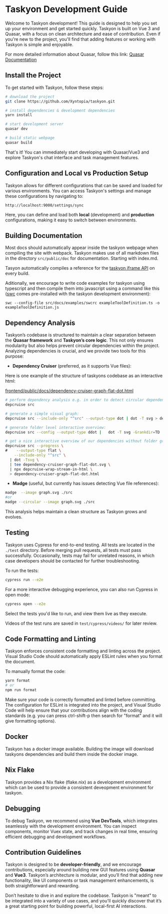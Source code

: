 # Taskyon Development Guide

Welcome to Taskyon development! This guide is designed to help you set up your environment and get started quickly. Taskyon is built on Vue 3 and Quasar, with a focus on clean architecture and ease of contribution. Even if you're new to the project, you'll find that adding features or working with Taskyon is simple and enjoyable.

For more detailed information about Quasar, follow this link: [Quasar Documentation](https://quasar.dev/)

## Install the Project

To get started with Taskyon, follow these steps:

```bash
# download the project
git clone https://github.com/Xyntopia/taskyon.git

# install dependencies & development dependencies
yarn install

# start development server
quasar dev

# build static webpage
quasar build
```

That's it! You can immediately start developing with Quasar/Vue3 and explore Taskyon's chat interface and task management features.

## Configuration and Local vs Production Setup

Taskyon allows for different configurations that can be saved and loaded for various environments. You can access Taskyon's settings and manage these configurations by navigating to:

```
http://localhost:9000/settings/sync
```

Here, you can define and load both **local** (development) and **production** configurations, making it easy to switch between environments.

## Building Documentation

Most docs should automatically appear inside the taskyon webpage when compiling the site with webpack. Taskyon
makes use of all markdown files in the directory `src/public/doc` for documentation. Starting with index.md.

Tasyon automatically compiles a reference for the [taskyon iframe API](https://rest.wiki/https://taskyon.space/docs/openapi-docs.yml) on every build.

Aditionally, we encourage to write code examples for taskyon using typescript
and then compile them into javascript using a command like this ([swc](https://swc.rs/) comes pre-installed with the
taskyon development environment):

```
swc --config-file src/docs/examples/swcrc exampleToolDefinition.ts -o exampleToolDefinition.js
```

## Dependency Analysis

Taskyon’s codebase is structured to maintain a clear separation between the **Quasar framework** and **Taskyon’s core logic**. This not only ensures modularity but also helps prevent circular dependencies within the project. Analyzing dependencies is crucial, and we provide two tools for this purpose:

- **Dependency Cruiser** (preferred, as it supports Vue files):

Here is one example of the structure of taskyons codebase as an interactive html:

[frontend/public/docs/dependency-cruiser-graph-flat-dot.html](frontend/public/docs/dependency-cruiser-graph-flat-dot.html)

```bash
# perform dependency analysis e.g. in order to detect circular dependencies:
depcruise src

# generate a simple visual graph:
depcruise src --include-only "^src" --output-type dot | dot -T svg > dependency-graph.svg

# generate folder level interactive overview:
depcruise src --config --output-type ddot |   dot -T svg -Grankdir=TD |   tee dependency-cruiser-dir-graph.svg | depcruise-wrap-stream-in-html > dependency-cruiser-dir-graph.html

# get a nice interactive overview of our dependencies without folder groups
depcruise src --progress \
#    --output-type flat \
    --include-only "^src" \
  | dot -Tsvg \
  | tee dependency-cruiser-graph-flat-dot.svg \
  | npx depcruise-wrap-stream-in-html \
  > dependency-cruiser-graph-flat-dot.html
```

- **Madge** (useful, but currently has issues detecting Vue file references):

```bash
madge  --image graph.svg ./src
#or
madge --circular --image graph.svg ./src
```

This analysis helps maintain a clean structure as Taskyon grows and evolves.

## Testing

Taskyon uses Cypress for end-to-end testing. All tests are located in the `./test` directory. Before merging pull requests, all tests must pass successfully. Occasionally, tests may fail for unrelated reasons, in which case developers should be contacted for further troubleshooting.

To run the tests:

```bash
cypress run --e2e
```

For a more interactive debugging experience, you can also run Cypress in open mode:

```bash
cypress open --e2e
```

Select the tests you'd like to run, and view them live as they execute.

Videos of the test runs are saved in `test/cypress/videos/` for later review.

## Code Formatting and Linting

Taskyon enforces consistent code formatting and linting across the project. Visual Studio Code should automatically apply ESLint rules when you format the document.

To manually format the code:

```bash
yarn format
# or
npm run format
```

Make sure your code is correctly formatted and linted before committing. The configuration for ESLint is integrated into the project, and Visual Studio Code will help ensure that your contributions align with the coding standards (e.g. you can press
ctrl-shift-p then search for "format" and it will give formatting options).

## Docker

Taskyon has a docker image available. Building the image will download taskyons dependencies and build them inside the docker image.

## Nix Flake

Taskyon provides a Nix flake (flake.nix) as a development environment which can be used to provide a consistent deveopment environment for taskyon.

## Debugging

To debug Taskyon, we recommend using **Vue DevTools**, which integrates seamlessly with the development environment. You can inspect components, monitor Vuex state, and track changes in real time, ensuring efficient debugging and development workflows.

## Contribution Guidelines

Taskyon is designed to be **developer-friendly**, and we encourage contributions, especially around building new GUI features using **Quasar** and **Vue3**. Taskyon’s architecture is modular, and you’ll find that adding new functionality, like UI components or task management enhancements, is both straightforward and rewarding.

Don’t hesitate to dive in and explore the codebase. Taskyon is "meant" to be integrated into a variety of use cases, and you'll quickly discover that it’s a great starting point for building powerful, local-first AI interactions.
